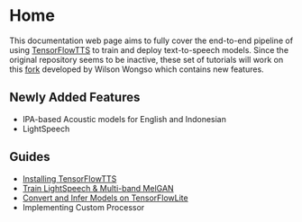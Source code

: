 # Home

This documentation web page aims to fully cover the end-to-end pipeline of using [TensorFlowTTS](https://github.com/TensorSpeech/TensorFlowTTS/) to train and deploy text-to-speech models. Since the original repository seems to be inactive, these set of tutorials will work on this [fork](https://github.com/w11wo/TensorFlowTTS/) developed by Wilson Wongso which contains new features.

## Newly Added Features

- IPA-based Acoustic models for English and Indonesian
- LightSpeech

## Guides

- [Installing TensorFlowTTS](./guides/installation)
- [Train LightSpeech & Multi-band MelGAN](./guides/lightspeech-mbmelgan/intro)
- [Convert and Infer Models on TensorFlowLite](./guides/tensorflowlite.md)
- Implementing Custom Processor
